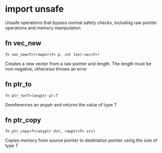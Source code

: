 # import unsafe

Unsafe operations that bypass normal safety checks, including raw pointer operations and memory manipulation

## fn vec_new

```
fn vec_new<T>(rawptr<T> p, int len):vec<T>!
```

Creates a new vector from a raw pointer and length. The length must be non-negative, otherwise throws an error

## fn ptr_to

```
fn ptr_to<T>(anyptr p):T
```

Dereferences an anyptr and returns the value of type T

## fn ptr_copy

```
fn ptr_copy<T>(anyptr dst, rawptr<T> src)
```

Copies memory from source pointer to destination pointer using the size of type T